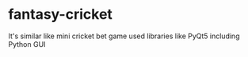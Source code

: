 # fantasy-cricket
It's similar like mini cricket bet game used libraries like PyQt5  including Python GUI

